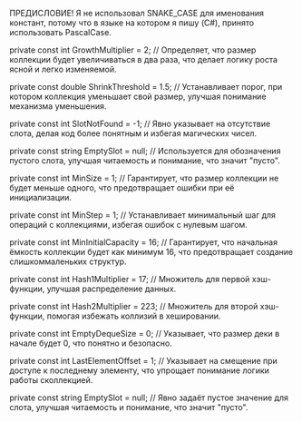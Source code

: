 ПРЕДИСЛОВИЕ! 
Я не использовал SNAKE_CASE для именования констант, потому что в языке на котором я пишу (C#), принято использовать PascalCase.   


private const int GrowthMultiplier = 2;
// Определяет, что размер коллекции будет увеличиваться в два раза, что делает логику роста ясной и легко изменяемой.

private const double ShrinkThreshold = 1.5;
// Устанавливает порог, при котором коллекция уменьшает свой размер, улучшая понимание механизма уменьшения.

private const int SlotNotFound = -1;
// Явно указывает на отсутствие слота, делая код более понятным и избегая магических чисел.

private const string EmptySlot = null;
// Используется для обозначения пустого слота, улучшая читаемость и понимание, что значит "пусто".

private const int MinSize = 1;
// Гарантирует, что размер коллекции не будет меньше одного, что предотвращает ошибки при её инициализации.

private const int MinStep = 1;
// Устанавливает минимальный шаг для операций с коллекциями, избегая ошибок с нулевым шагом.

private const int MinInitialCapacity = 16;
// Гарантирует, что начальная ёмкость коллекции будет как минимум 16, что предотвращает создание слишкоммаленьких структур.

private const int Hash1Multiplier = 17;
// Множитель для первой хэш-функции, улучшая распределение данных.

private const int Hash2Multiplier = 223;
// Множитель для второй хэш-функции, помогая избежать коллизий в хешировании.

private const int EmptyDequeSize = 0;
// Указывает, что размер деки в начале будет 0, что понятно и безопасно.

private const int LastElementOffset = 1;
// Указывает на смещение при доступе к последнему элементу, что упрощает понимание логики работы сколлекцией.

private const string EmptySlot = null;
// Явно задаёт пустое значение для слота, улучшая читаемость и понимание, что значит "пусто".